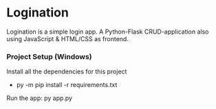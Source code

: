 # Logination
Logination is a simple login app. A Python-Flask CRUD-application also using JavaScript &amp; HTML/CSS as frontend.

### Project Setup (Windows)

Install all the dependencies for this project
* py -m pip install -r requirements.txt

Run the app:
py app.py
 

